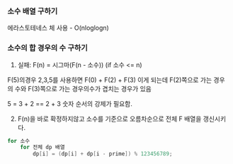 
### 소수 배열 구하기

에라스토테네스 체 사용 - O(nloglogn)

### 소수의 합 경우의 수 구하기
1. 실패: F(n) = 시그마(F(n - 소수)) (if 소수 <= n) 

F(5)의경우 2,3,5를 사용하면 F(0) + F(2) + F(3) 이게 되는데 F(2)쪽으로 가는 경우의 수와 F(3)쪽으로 가는 경우의수가 겹치는 경우가 있음

5 = 3 + 2 == 2 + 3
숫자 순서의 강제가 필요함.

2. F(n)을 바로 확정하지않고 소수를 기준으로 오름차순으로 전체 F 배열을 갱신시키다.

```java
for 소수
    for 전체 dp 배열
        dp[i] = (dp[i] + dp[i - prime]) % 123456789;

```
